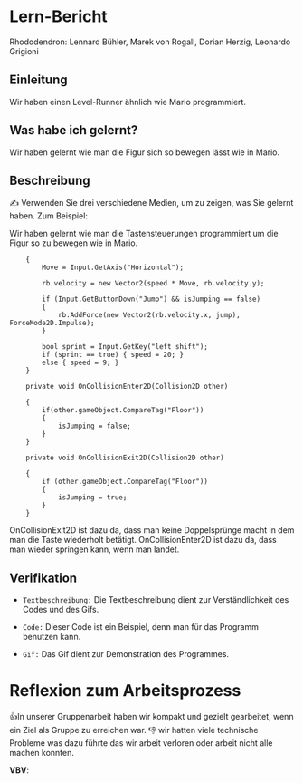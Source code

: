 

# Lern-Bericht
Rhododendron:
Lennard Bühler, Marek von Rogall, Dorian Herzig, Leonardo Grigioni

## Einleitung

Wir haben einen Level-Runner ähnlich wie Mario programmiert.

## Was habe ich gelernt?

Wir haben gelernt wie man die Figur sich so bewegen lässt wie in Mario.

## Beschreibung

✍️ Verwenden Sie drei verschiedene Medien, um zu zeigen, was Sie gelernt haben. Zum Beispiel:

Wir haben gelernt wie man die Tastensteuerungen programmiert um die Figur so zu bewegen wie in Mario.

```
    {
        Move = Input.GetAxis("Horizontal");

        rb.velocity = new Vector2(speed * Move, rb.velocity.y);

        if (Input.GetButtonDown("Jump") && isJumping == false)
        {
            rb.AddForce(new Vector2(rb.velocity.x, jump), ForceMode2D.Impulse);
        }

        bool sprint = Input.GetKey("left shift");
        if (sprint == true) { speed = 20; }
        else { speed = 9; }
    }
    
    private void OnCollisionEnter2D(Collision2D other)
    
    {
        if(other.gameObject.CompareTag("Floor"))
        {
            isJumping = false;
        }
    }
    
    private void OnCollisionExit2D(Collision2D other)
    
    {
        if (other.gameObject.CompareTag("Floor"))
        {
            isJumping = true;
        }
    }
```
OnCollisionExit2D ist dazu da, dass man keine Doppelsprünge macht in dem man die Taste wiederholt betätigt.
OnCollisionEnter2D ist dazu da, dass man wieder springen kann, wenn man landet.


## Verifikation
* `Textbeschreibung:` Die Textbeschreibung dient zur Verständlichkeit des Codes und des Gifs.

* `Code:` Dieser Code ist ein Beispiel, denn man für das Programm benutzen kann.

* `Gif:` Das Gif dient zur Demonstration des Programmes.

# Reflexion zum Arbeitsprozess

👍In unserer Gruppenarbeit haben wir kompakt und gezielt gearbeitet, wenn ein Ziel als Gruppe zu erreichen war.
👎 wir hatten viele technische Probleme was dazu führte das wir arbeit verloren oder arbeit nicht alle machen konnten.

**VBV**: 
